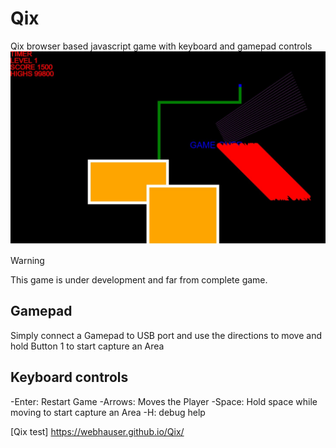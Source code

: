 # Qix
Qix browser based javascript game with keyboard and gamepad controls
![Quix screenshot](qix.jpg)

> [!WARNING]
> This game is under development and far from complete game.

## Gamepad
Simply connect a Gamepad to USB port and use the directions to move and hold Button 1 to start capture an Area

## Keyboard controls
-Enter: Restart Game
-Arrows: Moves the Player
-Space: Hold space while moving to start capture an Area
-H: debug help

[Qix test] https://webhauser.github.io/Qix/
